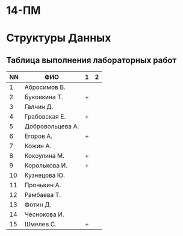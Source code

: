 # 14-ПМ
# Структуры Данных
## Таблица выполнения лабораторных работ

| NN  | ФИО              | 1   | 2 
| --- | ---------------- | --- | ---
| 1   | Абросимов В.     |     |
| 2   | Буковкина Т.     | +   |
| 3   | Галчин Д.        |     |
| 4   | Грабовская Е.    | +   |
| 5   | Добровольцева А. |     |
| 6   | Егоров А.        | +   |
| 7   | Кожин А.         |     |
| 8   | Кокоулина М.     | +   |
| 9   | Королькова И.    | +   |
| 10  | Кузнецова Ю.     |     |
| 11  | Пронькин А.      |     |
| 12  | Рамбаева Т.      |     |
| 13  | Фотин Д.         |     |
| 14  | Чеснокова И.     |     |
| 15  | Шмелев С.        | +   |
